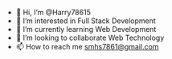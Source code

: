 - 👋 Hi, I’m @Harry78615
- 👀 I’m interested in Full Stack Development
- 🌱 I’m currently learning Web Development
- 💞️ I’m looking to collaborate Web Technology
- 📫 How to reach me smhs7861@gmail.com

<!---
Harry78615/Harry78615 is a ✨ special ✨ repository because its `README.md` (this file) appears on your GitHub profile.
You can click the Preview link to take a look at your changes.
--->
